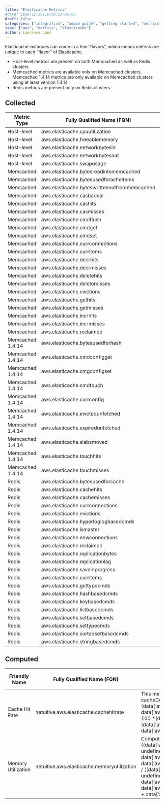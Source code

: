 ```yaml
---
title: "Elasticache Metrics"
#date: 2018-11-30T16:08:13-05:00
draft: false
categories: ["integration", "admin guide", "getting started", "metrics"]
tags: ["aws", "metrics", "elasticache"]
author: Lawrence Lane
---
```

Elasticache instances can come in a few “flavors”, which means metrics are unique to each “flavor” of Elasticache.

 - Host-level metrics are present on both Memcached as well as Redis clusters
 - Memcached metrics are available only on Memcached clusters, Memcached 1.4.14 metrics are only available on Memcached clusters using at least version 1.4.14
 - Redis metrics are present only on Redis clusters.

## Collected

| Metric Type      | Fully Qualified Name (FQN)                   | AWS Metric                   | Statistic | Units   | Max  | BASE | CORR | UTIL |
|------------------|----------------------------------------------|------------------------------|-----------|---------|------|------|------|------|
| Host-level       | aws.elasticache.cpuutilization               | CPUUtilization               | average   | percent | 100  | yes  | yes  | yes  |
| Host-level       | aws.elasticache.freeablememory               | FreeableMemory               | average   | bytes   | none | yes  | no   | no   |
| Host-level       | aws.elasticache.networkbytesin               | NetworkBytesIn               | average   | bytes   | none | yes  | yes  | no   |
| Host-level       | aws.elasticache.networkbytesout              | NetworkBytesOut              | average   | bytes   | none | yes  | yes  | no   |
| Host-level       | aws.elasticache.swapusage                    | SwapUsage                    | average   | bytes   | none | yes  | no   | no   |
| Memcached        | aws.elasticache.bytesreadintomemcached       | BytesReadIntoMemcached       | average   | bytes   | none | yes  | no   | no   |
| Memcached        | aws.elasticache.bytesusedforacheitems        | BytesUsedForCacheItems       | average   | bytes   | none | yes  | no   | no   |
| Memcached        | aws.elasticache.byteswrittenoutfrommemcached | BytesWrittenOutFromMemcached | average   | bytes   | none | yes  | no   | no   |
| Memcached        | aws.elasticache.casbadval                    | CasBadVal                    | sum       | count   | none | yes  | no   | no   |
| Memcached        | aws.elasticache.cashits                      | CasHits                      | sum       | count   | none | yes  | no   | no   |
| Memcached        | aws.elasticache.casmisses                    | CasMisses                    | sum       | count   | none | yes  | no   | no   |
| Memcached        | aws.elasticache.cmdflush                     | CmdFlush                     | sum       | count   | none | yes  | no   | no   |
| Memcached        | aws.elasticache.cmdget                       | CmdGet                       | sum       | count   | none | yes  | no   | no   |
| Memcached        | aws.elasticache.cmdset                       | CmdSet                       | sum       | count   | none | yes  | no   | no   |
| Memcached        | aws.elasticache.currconnections              | CurrConnections              | sum       | count   | none | yes  | yes  | no   |
| Memcached        | aws.elasticache.curritems                    | CurrItems                    | sum       | count   | none | yes  | no   | no   |
| Memcached        | aws.elasticache.decrhits                     | DecrHits                     | sum       | count   | none | yes  | no   | no   |
| Memcached        | aws.elasticache.decrmisses                   | DecrMisses                   | sum       | count   | none | yes  | no   | no   |
| Memcached        | aws.elasticache.deletehits                   | DeleteHits                   | sum       | count   | none | yes  | no   | no   |
| Memcached        | aws.elasticache.deletemisses                 | DeleteMisses                 | sum       | count   | none | yes  | no   | no   |
| Memcached        | aws.elasticache.evictions                    | Evictions                    | sum       | count   | none | yes  | yes  | no   |
| Memcached        | aws.elasticache.gethits                      | GetHits                      | sum       | count   | none | yes  | no   | no   |
| Memcached        | aws.elasticache.getmisses                    | GetMisses                    | sum       | count   | none | yes  | no   | no   |
| Memcached        | aws.elasticache.incrhits                     | IncrHits                     | sum       | count   | none | yes  | no   | no   |
| Memcached        | aws.elasticache.incrmisses                   | IncrMisses                   | sum       | count   | none | yes  | no   | no   |
| Memcached        | aws.elasticache.reclaimed                    | Reclaimed                    | sum       | count   | none | yes  | no   | no   |
| Memcached 1.4.14 | aws.elasticache.bytesusedforhash             | BytesUsedForHash             | average   | bytes   | none | yes  | no   | no   |
| Memcached 1.4.14 | aws.elasticache.cmdconfigget                 | CmdConfigGet                 | sum       | count   | none | yes  | no   | no   |
| Memcached 1.4.14 | aws.elasticache.cmgconfigset                 | CmdConfigSet                 | sum       | count   | none | yes  | no   | no   |
| Memcached 1.4.14 | aws.elasticache.cmdtouch                     | CmdTouch                     | sum       | count   | none | yes  | no   | no   |
| Memcached 1.4.14 | aws.elasticache.currconfig                   | CurrConfig                   | average   | count   | none | yes  | no   | no   |
| Memcached 1.4.14 | aws.elasticache.evictedunfetched             | EvictedUnfetched             | sum       | count   | none | yes  | no   | no   |
| Memcached 1.4.14 | aws.elasticache.expiredunfetched             | ExpiredUnfetched             | sum       | count   | none | yes  | no   | no   |
| Memcached 1.4.14 | aws.elasticache.slabsmoved                   | SlabsMoved                   | sum       | count   | none | yes  | no   | no   |
| Memcached 1.4.14 | aws.elasticache.touchhits                    | TouchHits                    | sum       | count   | none | yes  | no   | no   |
| Memcached 1.4.14 | aws.elasticache.touchmisses                  | TouchMisses                  | sum       | count   | none | yes  | no   | no   |
| Redis            | aws.elasticache.bytesusedforcache            | BytesUsedForCache            | average   | bytes   | none | yes  | no   | no   |
| Redis            | aws.elasticache.cachehits                    | CacheHits                    | sum       | count   | none | yes  | yes  | no   |
| Redis            | aws.elasticache.cachemisses                  | CacheMisses                  | sum       | count   | none | yes  | yes  | no   |
| Redis            | aws.elasticache.currconnections              | CurrConnections              | sum       | count   | none | yes  | yes  | no   |
| Redis            | aws.elasticache.evictions                    | Evictions                    | sum       | count   | none | yes  | yes  | no   |
| Redis            | aws.elasticache.hyperloglogbasedcmds         | HyperLogLogBasedCmds         | sum       | count   | none | yes  | no   | no   |
| Redis            | aws.elasticache.ismaster                     | IsMaster                     | sum       | count   | none | yes  | no   | no   |
| Redis            | aws.elasticache.newconnections               | NewConnections               | sum       | count   | none | yes  | no   | no   |
| Redis            | aws.elasticache.reclaimed                    | Reclaimed                    | sum       | count   | none | yes  | no   | no   |
| Redis            | aws.elasticache.replicationbytes             | ReplicationBytes             | average   | bytes   | none | yes  | no   | no   |
| Redis            | aws.elasticache.replicationlag               | ReplicationLag               | average   | seconds | none | yes  | no   | no   |
| Redis            | aws.elasticache.saveinprogress               | SaveInProgress               | max       | count   | 1    | yes  | no   | no   |
| Redis            | aws.elasticache.curritems                    | CurrItems                    | sum       | count   | none | yes  | no   | no   |
| Redis            | aws.elasticache.gettypecmds                  | GetTypeCmds                  | sum       | count   | none | yes  | no   | no   |
| Redis            | aws.elasticache.hashbasedcmds                | HashBasedCmds                | sum       | count   | none | yes  | no   | no   |
| Redis            | aws.elasticache.keybasedcmds                 | KeyBasedCmds                 | sum       | count   | none | yes  | no   | no   |
| Redis            | aws.elasticache.listbasedcmds                | ListBasedCmds                | sum       | count   | none | yes  | no   | no   |
| Redis            | aws.elasticache.setbasedcmds                 | SetBasedCmds                 | sum       | count   | none | yes  | no   | no   |
| Redis            | aws.elasticache.settypecmds                  | SetTypeCmds                  | sum       | count   | none | yes  | no   | no   |
| Redis            | aws.elasticache.sortedsetbasedcmds           | SortedSetBasedCmds           | sum       | count   | none | yes  | no   | no   |
| Redis            | aws.elasticache.stringbasedcmds              | StringBasedCmds              | sum       | count   | none | yes  | no   | no   |

## Computed

| Friendly Name      | Fully Qualified Name (FQN)                  | Description                                                                                                                                                                                                                                                                                                                                                                                                                   | Units   | Max | BASE | CORR | Related Global Policies                    |
|--------------------|---------------------------------------------|-------------------------------------------------------------------------------------------------------------------------------------------------------------------------------------------------------------------------------------------------------------------------------------------------------------------------------------------------------------------------------------------------------------------------------|---------|-----|------|------|--------------------------------------------|
| Cache Hit Rate     | netuitive.aws.elasticache.cachehitrate      | This metric provides the percentage of hits against the cacheComputation:(data[‘aws.elasticache.cachehits’].actual + data[‘aws.elasticache.cachemisses’].actual) == 0 ? 0 : 100 *(data[‘aws.elasticache.cachehits’].actual / (data[‘aws.elasticache.cachehits’].actual + data[‘aws.elasticache.cachemisses’].actual))                                                                                                         | percent | 100 | yes  | yes  | AWS Elasticache Redis – Low Cache Hit Rate |
| Memory Utilization | netuitive.aws.elasticache.memoryutilization | Computation:100 * ((data[‘aws.elasticache.bytesusedforcache’].actual != undefined ? data[‘aws.elasticache.bytesusedforcache’].actual : data[‘aws.elasticache.bytesusedforcacheitems’].actual) / ((data[‘aws.elasticache.bytesusedforcache’].actual != undefined ? data[‘aws.elasticache.bytesusedforcache’].actual : data[‘aws.elasticache.bytesusedforcacheitems’].actual) + data[‘aws.elasticache.freeablememory’].actual)) | percent | 100 | yes  | yes  | AWS Elasticache – Cache Memory Utilization |
